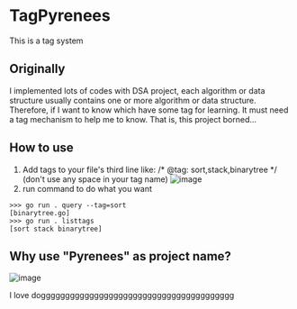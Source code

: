 # TagPyrenees
This is a tag system

## Originally
I implemented lots of codes with DSA project, each algorithm or data structure usually contains one or more algorithm or data structure.
Therefore, if I want to know which have some tag for learning. It must need a tag mechanism to help me to know. That is, this project borned...

## How to use
1. Add tags to your file's third line like: /* @tag: sort,stack,binarytree */  (don't use any space in your tag name)
![image](https://github.com/QingYunTasha/TagPyrenees/assets/100518681/60d42bef-681e-4843-acb3-2eb8401f53dc)
3. run command to do what you want
```
>>> go run . query --tag=sort
[binarytree.go]
>>> go run . listtags
[sort stack binarytree]
```

## Why use "Pyrenees" as project name?
![image](https://github.com/QingYunTasha/TagPyrenees/assets/100518681/150bdeef-09bd-4be3-83ab-345e45058966)

I love dogggggggggggggggggggggggggggggggggggggggg
